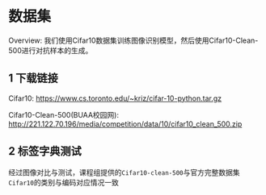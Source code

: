 # 数据集

Overview: 我们使用Cifar10数据集训练图像识别模型，然后使用Cifar10-Clean-500进行对抗样本的生成。

## 1 下载链接

Cifar10: https://www.cs.toronto.edu/~kriz/cifar-10-python.tar.gz

Cifar10-Clean-500(BUAA校园网): http://221.122.70.196/media/competition/data/10/cifar10_clean_500.zip



## 2 标签字典测试

经过图像对比与测试，课程组提供的`Cifar10-clean-500`与官方完整数据集`Cifar10`的类别与编码对应情况一致